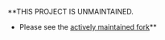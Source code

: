 **THIS PROJECT IS UNMAINTAINED. 
- Please see the [actively maintained fork](https://github.com/derek-adair/nflgame)**
